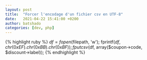 ```yaml
---
layout: post
title:  "Forcer l'encodage d'un fichier csv en UTF-8"
date:   2021-04-22 15:41:00 +0200
author: batshado
categories: [dev, php]
---
```

{% highlight ruby %}
$df = fopen($filepath, 'w');
fprintf($df, chr(0xEF).chr(0xBB).chr(0xBF));
fputcsv($df, array($coupon->code, $discount->label));
{% endhighlight %}